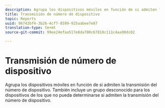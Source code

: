 ```yaml
---
description: Agrupa los dispositivos móviles en función de si admiten la transmisión del número de dispositivo. También incluye un grupo desconocido para los dispositivos de los que no pueda determinarse si admiten la transmisión del número de dispositivo.
title: Transmisión de número de dispositivo
topic: Reports
uuid: 96742bf4-3b26-4cf7-8599-925aabee7e87
translation-type: tm+mt
source-git-commit: 99ee24efaa517e8da700c67818c111c4aa90dc02

---
```



# Transmisión de número de dispositivo

Agrupa los dispositivos móviles en función de si admiten la transmisión del número de dispositivo. También incluye un grupo desconocido para los dispositivos de los que no pueda determinarse si admiten la transmisión del número de dispositivo.

